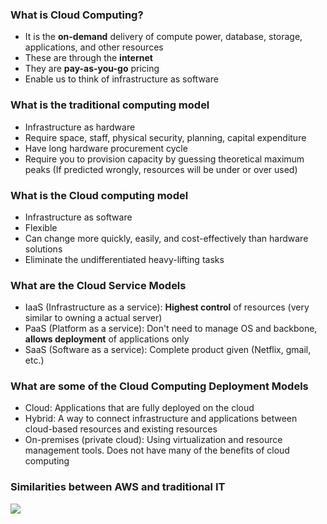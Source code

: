 ### What is Cloud Computing?
- It is the **on-demand** delivery of compute power, database, storage, applications, and other resources
- These are through the **internet**
- They are **pay-as-you-go** pricing
- Enable us to think of infrastructure as software

### What is the traditional computing model
- Infrastructure as hardware
- Require space, staff, physical security, planning, capital expenditure
- Have long hardware procurement cycle
- Require you to provision capacity by guessing theoretical maximum peaks (If predicted wrongly, resources will be under or over used)

### What is the Cloud computing model
- Infrastructure as software
- Flexible
- Can change more quickly, easily, and cost-effectively than hardware solutions
- Eliminate the undifferentiated heavy-lifting tasks

### What are the Cloud Service Models
- IaaS (Infrastructure as a service): **Highest control** of resources (very similar to owning a actual server)
- PaaS (Platform as a service): Don't need to manage OS and backbone, **allows deployment** of applications only
- SaaS (Software as a service): Complete product given (Netflix, gmail, etc.)

### What are some of the Cloud Computing Deployment Models
- Cloud: Applications that are fully deployed on the cloud
- Hybrid: A way to connect infrastructure and applications between cloud-based resources and existing resources
- On-premises (private cloud): Using virtualization and resource management tools. Does not have many of the benefits of cloud computing

### Similarities between AWS and traditional IT
![](https://i.imgur.com/YdG1zvH.png)


